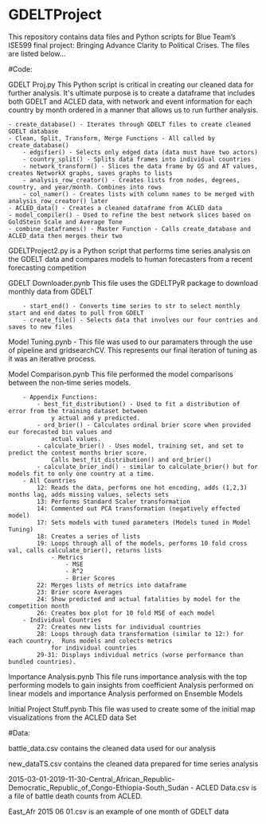 # GDELTProject

This repository contains data files and Python scripts for Blue Team’s ISE599 final project: Bringing Advance Clarity to Political Crises.  The files are listed below…

#Code:

GDELT Proj.py This Python script is critical in creating our cleaned data for further analysis.  It's ultimate purpose is to create a dataframe that includes both GDELT and ACLED data, with network and event information for each country by month ordered in a manner that allows us to run further analysis.

	- create_database() - Iterates through GDELT files to create cleaned GDELT database
	- Clean, Split, Transform, Merge Functions - All called by create_database()
		- edgifier() - Selects only edged data (data must have two actors)
		- country_split() - Splits data frames into individual countries
		- network_transform() - Slices the data frame by GS and AT values, creates NetworkX graphs, saves graphs to lists
		- analysis_row_creator() - Creates lists from nodes, degrees, country, and year/month. Combines into rows
		- col_namer() - Creates lists with column names to be merged with analysis_row_creator() later
	- ACLED_data() - Creates a cleaned dataframe from ACLED data
	- model_compiler() - Used to refine the best network slices based on GoldStein Scale and Average Tone
	- combine_dataframes() - Master Function - Calls create_database and ACLED_data then merges their two 

GDELTProject2.py is a Python script that performs time series analysis on the GDELT data and compares models to human forecasters from a recent forecasting competition

GDELT Downloader.pynb  This file uses the GDELTPyR package to download monthly data from GDELT
		
		- start_end() - Converts time series to str to select monthly start and end dates to pull from GDELT
		- create_file() - Selects data that involves our four contries and saves to new files

Model Tuning.pynb -
		This file was used to our paramaters through the use of pipeline and gridsearchCV.  This represents our
		final iteration of tuning as it was an iterative process.

Model Comparison.pynb  This file performed the model comparisons between the non-time series models.

		- Appendix Functions:
			- best_fit_distribution() - Used to fit a distribution of error from the training dataset between 
				y actual and y predicted.
			- ord_brier() - Calculates ordinal brier score when provided our forecasted bin values and 
				actual values.
			- calculate_brier() - Uses model, training set, and set to predict the contest months brier score. 
				Calls best_fit_distribution() and ord_brier()
			- calculate_brier_ind() - similar to calculate_brier() but for models fit to only one country at a time.
		- All Countries
			12: Reads the data, performs one hot encoding, adds (1,2,3) months lag, adds missing values, selects sets
			13: Performs Standard Scaler transformation
			14: Commented out PCA transformation (negatively effected model)
			17: Sets models with tuned parameters (Models tuned in Model Tuning)
			18: Creates a series of lists
			19: Loops through all of the models, performs 10 fold cross val, calls calculate_brier(), returns lists
				- Metrics
					- MSE
					- R^2
					- Brier Scores
			22: Merges lists of metrics into dataframe
			23: Brier score Averages
			24: Show predicted and actual fatalities by model for the competition month
			26: Creates box plot for 10 fold MSE of each model
 		- Individual Countries
			27: Creates new lists for individual countries
			28: Loops through data transformation (similar to 12:) for each country.  Runs models and colects metrics
				for individual countries
			29-31: Displays individual metrics (worse performance than bundled countries).

Importance Analysis.pynb This file runs importance analysis with the top performing models to gain insights from coefficient Analysis performed on linear models and importance Analysis performed on Ensemble Models

Initial Project Stuff.pynb  This file was used to create some of the initial map visualizations from the ACLED data Set


#Data:

battle_data.csv contains the cleaned data used for our analysis

new_dataTS.csv contains the cleaned data prepared for time series analysis

2015-03-01-2019-11-30-Central_African_Republic-Democratic_Republic_of_Congo-Ethiopia-South_Sudan - ACLED Data.csv is a file of battle death counts from ACLED.

East_Afr 2015 06 01.csv is an example of one month of GDELT data

